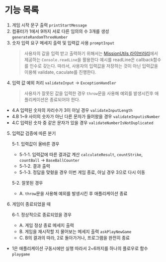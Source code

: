# 기능 목록

1. 게임 시작 문구 출력
   `printStartMessage`
2. 컴퓨터가 1에서 9까지 서로 다른 임의의 수 3개를 생성
   `generateRandomThreeNumber`
3. 숫자 입력 요구 메세지 출력 및 입력값 사용
   `promptInput`
   > 사용자의 값을 입력 받고 출력하기 위해서는 [MissionUtils 라이브러리](https://github.com/woowacourse-projects/javascript-mission-utils#mission-utils)에서 제공하는 `Console.readLine`을 활용한다
   > 예시를 readLine은 callback함수를 인수로 갖는다. 따라서, 사용자의 입력값을 저장하는 것이 아닌 입력값을 이용해 validate, caculate를 진행한다.
4. 입력 값 예외 처리
   `validateInput` -> `ExceptionHandler`
   > 사용자가 잘못된 값을 입력한 경우 `throw`문을 사용해 예외를 발생시킨후 애플리케이션은 종료되어야 한다.

- 4.A 입력된 숫자의 자리수가 3이 아닐 경우
  `validateInputLength`
- 4.B 1~9 사이의 숫자가 아닌 다른 문자가 들어왔을 경우
  `validateInputisNumber`
- 4.C 입력된 숫자 중 같은 문자가 있을 경우
  `validateNumberIsNotDuplicated`

5. 입력값 검증에 따른 분기

   5-1. 입력값이 올바른 경우

   - 5-1-1. 입력값에 따른 결과값 계산
     `calculateResult`, `countStrike`, `countBall` -> `BaseBallCounter`
   - 5-1-2. 결과 출력
   - 5-1-3. 정답을 맞혔을 경우 이번 게임 종료, 아닐 경우 3으로 다시 이동

   5-2. 잘못된 경우

   - A. `throw`문을 사용해 예외를 발생시킨 후 애플리케이션 종료

6. 게임이 종료되었을 때

   6-1. 정상적으로 종료되었을 경우

   - A. 게임 정상 종료 메세지 출력
   - B. 게임을 재시작할 지 물어보는 메세지 출력
     `askPlayNewGame`
   - C. B의 결과의 따라, 2로 돌아가거나, 프로그램을 완전히 종료

- 1은 애플리케이션 구동시에만 실행 따라서 2~6까지를 하나의 플로우로 함수 `playgame`
